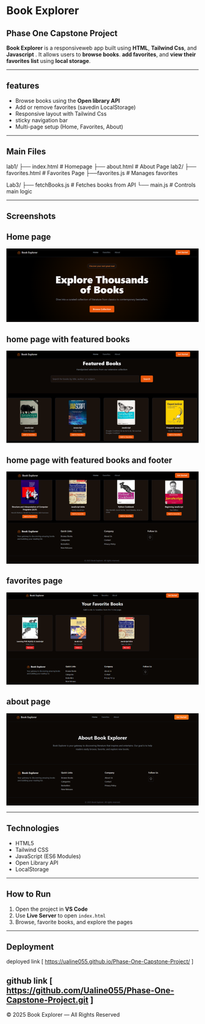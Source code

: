 # Book Explorer

## Phase One Capstone Project

**Book Explorer** is a responsiveweb app built using **HTML**, **Tailwind Css**, and **Javascript** . It allows users to **browse books**. **add favorites**, and **view their favorites list** using **local storage**.

---

## features
- Browse books using the **Open library API**
- Add or remove favorites (savedin LocalStorage)
- Responsive layout with Tailwind Css
- sticky navigation bar
- Multi-page setup (Home, Favorites, About)

---

##  Main Files

lab1/
├── index.html # Homepage
├── about.html # About Page
lab2/
├── favorites.html # Favorites Page
├──favorites.js # Manages favorites

Lab3/
├── fetchBooks.js # Fetches books from API
└── main.js # Controls main logic

---

## Screenshots
## Home page
![Phase One Capstone Project](./images/screenshot1.PNG)

## home page with featured books
![Phase One Capstone Project](./images/screenshot2.PNG)

## home page with featured books and footer
![Phase One Capstone Project](./images/screenshot3.PNG)

## favorites page
![Phase One Capstone Project](./images/screenshot4.PNG)

## about page
![Phase One Capstone Project](./images/screenshot5.PNG)

---

##  Technologies
- HTML5  
- Tailwind CSS  
- JavaScript (ES6 Modules)  
- Open Library API  
- LocalStorage  

---

## How to Run
1. Open the project in **VS Code**  
2. Use **Live Server** to open `index.html`  
3. Browse, favorite books, and explore the pages

---

## Deployment
deployed link
[
    https://ualine055.github.io/Phase-One-Capstone-Project/
]

github link
[
    https://github.com/Ualine055/Phase-One-Capstone-Project.git
]
---

© 2025 Book Explorer — All Rights Reserved






